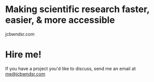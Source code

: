 # Making scientific research faster, easier, & more accessible
jcbwndsr.com

# Hire me!
If you have a project you'd like to discuss, send me an email at me@jcbwndsr.com
